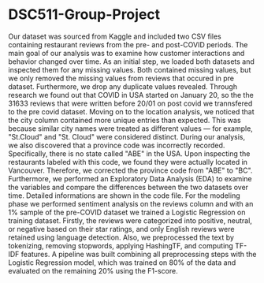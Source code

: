 # DSC511-Group-Project

Our dataset was sourced from Kaggle and included two CSV files containing restaurant reviews from the pre- and post-COVID periods. The main goal of our analysis was to examine how customer interactions and behavior changed over time.
As an initial step, we loaded both datasets and inspected them for any missing values. Both contained missing values, but we only removed the missing values from reviews that occured in pre dataset. Furthermore, we drop any duplicate values revealed. Through research we found out that COVID in USA started on January 20, so the the 31633 reviews that were written before 20/01 on post covid we trannsfered to the pre covid dataset.
Moving on to the location analysis, we noticed that the city column contained more unique entries than expected. This was because similar city names were treated as different values — for example, "St.Cloud" and "St. Cloud" were considered distinct. During our analysis, we also discovered that a province code was incorrectly recorded. Specifically, there is no state called "ABE" in the USA. Upon inspecting the restaurants labeled with this code, we found they were actually located in Vancouver. Therefore, we corrected the province code from "ABE" to "BC". Furthermore, we performed an Exploratory Data Analysis (EDA) to examine the variables and compare the differences between the two datasets over time. Detailed informations are shown in the code file. 
For the modeling phase we performed sentiment analysis on the reviews column and with an 1% sample of the pre-COVID dataset we trained a Logistic Regression on training dataset. Firstly, the reviews were categorized into positive, neutral, or negative based on their star ratings, and only English reviews were retained using language detection. Also, we preprocessed the text by tokenizing, removing stopwords, applying HashingTF, and computing TF-IDF features. A pipeline was built combining all preprocessing steps with the Logistic Regression model, which was trained on 80% of the data and evaluated on the remaining 20% using the F1-score.
